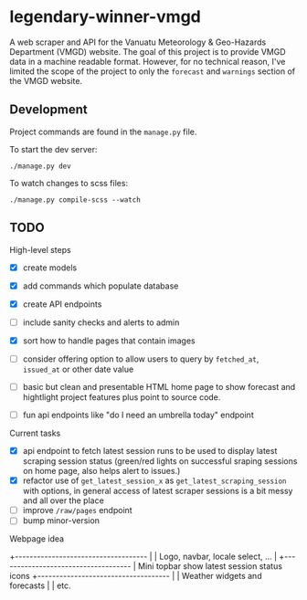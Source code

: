 # legendary-winner-vmgd

A web scraper and API for the Vanuatu Meteorology & Geo-Hazards Department (VMGD) website.
The goal of this project is to provide VMGD data in a machine readable format.
However, for no technical reason, I've limited the scope of the project to only the `forecast` and `warnings` section of the VMGD website.

## Development

Project commands are found in the `manage.py` file.

To start the dev server:

```
./manage.py dev
```

To watch changes to scss files:

```
./manage.py compile-scss --watch
```

## TODO

High-level steps

- [x] create models
- [x] add commands which populate database
- [x] create API endpoints
- [ ] include sanity checks and alerts to admin

- [x] sort how to handle pages that contain images
- [ ] consider offering option to allow users to query by `fetched_at`, `issued_at` or other date value

- [ ] basic but clean and presentable HTML home page to show forecast and hightlight project features plus point to source code.
- [ ] fun api endpoints like "do I need an umbrella today" endpoint

Current tasks

- [x] api endpoint to fetch latest session runs to be used to display latest scraping session status (green/red lights on successful sraping sessions on home page, also helps alert to issues.)
- [x] refactor use of `get_latest_session_x` as `get_latest_scraping_session` with options, in general access of latest scraper sessions is a bit messy and all over the place
- [ ] improve `/raw/pages` endpoint
- [ ] bump minor-version

Webpage idea

+------------------------------------
|
| Logo, navbar, locale select, ...
|
+------------------------------------
| Mini topbar show latest session status icons
+------------------------------------
|
| Weather widgets and forecasts
|
| etc.